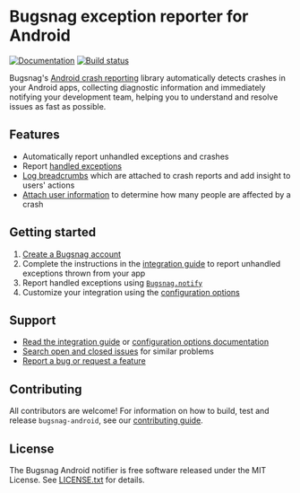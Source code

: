 # Bugsnag exception reporter for Android
[![Documentation](https://img.shields.io/badge/documentation-latest-blue.svg)](http://docs.bugsnag.com/platforms/android/)
[![Build status](https://travis-ci.org/bugsnag/bugsnag-android.svg?branch=master)](https://travis-ci.org/bugsnag/bugsnag-android)

Bugsnag's [Android crash reporting](https://bugsnag.com/platforms/android)
library automatically detects crashes in your Android apps, collecting
diagnostic information and immediately notifying your development team, helping
you to understand and resolve issues as fast as possible.


## Features

* Automatically report unhandled exceptions and crashes
* Report [handled exceptions](http://docs.bugsnag.com/platforms/android/#reporting-handled-exceptions)
* [Log breadcrumbs](http://docs.bugsnag.com/platforms/android/#logging-breadcrumbs) which are attached to crash reports and add insight to users' actions
* [Attach user information](http://docs.bugsnag.com/platforms/android/#identifying-users) to determine how many people are affected by a crash


## Getting started

1. [Create a Bugsnag account](https://bugsnag.com)
1. Complete the instructions in the [integration guide](http://docs.bugsnag.com/platforms/android/) to report unhandled exceptions thrown from your app
1. Report handled exceptions using [`Bugsnag.notify`](http://docs.bugsnag.com/platforms/android/reporting-handled-exceptions/)
1. Customize your integration using the [configuration options](http://docs.bugsnag.com/platforms/android/configuration-options/)


## Support

* [Read the integration guide](http://docs.bugsnag.com/platforms/android/) or [configuration options documentation](http://docs.bugsnag.com/platforms/android/configuration-options/)
* [Search open and closed issues](https://github.com/bugsnag/bugsnag-android/issues?utf8=✓&q=is%3Aissue) for similar problems
* [Report a bug or request a feature](https://github.com/bugsnag/bugsnag-android/issues/new)


## Contributing

All contributors are welcome! For information on how to build, test
and release `bugsnag-android`, see our
[contributing guide](https://github.com/bugsnag/bugsnag-android/blob/master/CONTRIBUTING.md).


## License

The Bugsnag Android notifier is free software released under the MIT License.
See [LICENSE.txt](https://github.com/bugsnag/bugsnag-android/blob/master/LICENSE.txt)
for details.
